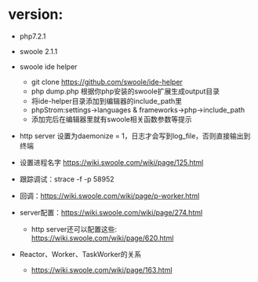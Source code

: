 # version:
 * php7.2.1
 * swoole 2.1.1

* swoole ide helper
    * git clone https://github.com/swoole/ide-helper
    * php dump.php 根据你php安装的swoole扩展生成output目录
    * 将ide-helper目录添加到编辑器的include_path里
    * phpStrom:settings->languages & frameworks->php->include_path
    * 添加完后在编辑器里就有swoole相关函数参数等提示
    
* http server 设置为daemonize = 1，日志才会写到log_file，否则直接输出到终端
    
* 设置进程名字 https://wiki.swoole.com/wiki/page/125.html
    
* 跟踪调试：strace -f -p 58952

* 回调：https://wiki.swoole.com/wiki/page/p-worker.html
* server配置：https://wiki.swoole.com/wiki/page/274.html
    * http server还可以配置这些: https://wiki.swoole.com/wiki/page/620.html
* Reactor、Worker、TaskWorker的关系
    * https://wiki.swoole.com/wiki/page/163.html
        
    